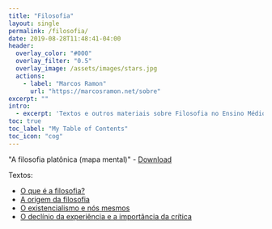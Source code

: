 ```yaml
---
title: "Filosofia"
layout: single
permalink: /filosofia/
date: 2019-08-28T11:48:41-04:00
header:
  overlay_color: "#000"
  overlay_filter: "0.5"
  overlay_image: /assets/images/stars.jpg
  actions:
    - label: "Marcos Ramon"
      url: "https://marcosramon.net/sobre"
excerpt: ""
intro: 
  - excerpt: 'Textos e outros materiais sobre Filosofia no Ensino Médio, produzidos por mim para as turmas do Ensino Médio do IFB/Campus Brasília.'
toc: true
toc_label: "My Table of Contents"
toc_icon: "cog"
---
```


"A filosofia platônica (mapa mental)" - [Download](https://drive.google.com/file/d/1Z_IfmBf3ADEe7b-_-TnMEBOBPqZDUZKD/view?usp=sharing)

Textos:
- [O que é a filosofia?](https://medium.com/marcosramon/o-que-%C3%A9-a-filosofia-5a310ad32fac)
- [A origem da filosofia](https://medium.com/marcosramon/a-origem-da-filosofia-6d2ffa6d017b)
- [O existencialismo e nós mesmos](https://medium.com/marcosramon/o-existencialismo-e-n%C3%B3s-mesmos-5fe9cc46e0e9?source=collection_home---4------2-----------------------)
- [O declínio da experiência e a importância da crítica](https://medium.com/marcosramon/o-decl%C3%ADnio-da-experi%C3%AAncia-e-a-import%C3%A2ncia-da-cr%C3%ADtica-ba9d0c41d66?source=collection_home---4------0-----------------------)

